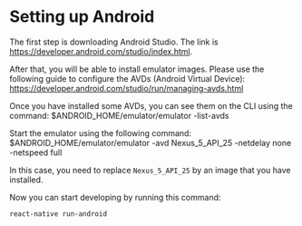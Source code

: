 # Setting up Android

The first step is downloading Android Studio. The link is https://developer.android.com/studio/index.html.

After that, you will be able to install emulator images. Please use the following guide to configure the AVDs (Android Virtual Device): https://developer.android.com/studio/run/managing-avds.html

Once you have installed some AVDs, you can see them on the CLI using the command:
    $ANDROID_HOME/emulator/emulator -list-avds

Start the emulator using the following command:
    $ANDROID_HOME/emulator/emulator -avd Nexus_5_API_25 -netdelay none -netspeed full

In this case, you need to replace `Nexus_5_API_25` by an image that you have installed.

Now you can start developing by running this command:

    react-native run-android
